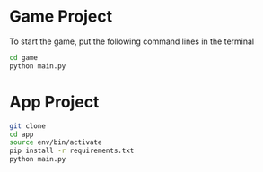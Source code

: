 # Game Project

To start the game, put the following command lines in the terminal

```sh
cd game
python main.py
```

# App Project

```sh
git clone
cd app
source env/bin/activate
pip install -r requirements.txt
python main.py
```
